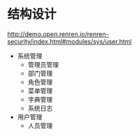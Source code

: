 # 结构设计

http://demo.open.renren.io/renren-security/index.html#modules/sys/user.html

- 系统管理
  - 管理员管理
  - 部门管理
  - 角色管理
  - 菜单管理
  - 字典管理
  - 系统日志
- 用户管理
  - 人员管理

